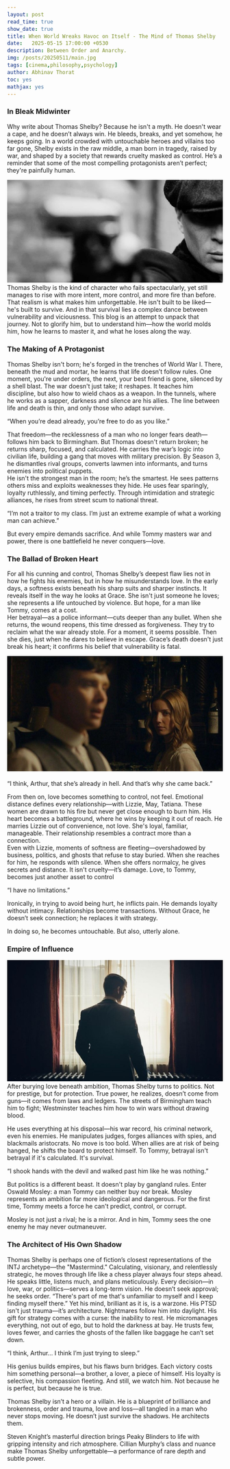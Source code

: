 ```yaml
---
layout: post
read_time: true
show_date: true
title: When World Wreaks Havoc on Itself - The Mind of Thomas Shelby
date:   2025-05-15 17:00:00 +0530
description: Between Order and Anarchy.
img: /posts/20250511/main.jpg 
tags: [cinema,philosophy,psychology]
author: Abhinav Thorat
toc: yes
mathjax: yes
---
```


### In Bleak Midwinter
Why write about Thomas Shelby? Because he isn't a myth. He doesn't wear a cape, and he doesn’t always win. He bleeds, breaks, and yet somehow, he keeps going. In a world crowded with untouchable heroes and villains too far gone, Shelby exists in the raw middle, a man born in tragedy, raised by war, and shaped by a society that rewards cruelty masked as control. He’s a reminder that some of the most compelling protagonists aren’t perfect; they're painfully human.
<center><img src='./assets/img/posts/20250511/first.jpg'></center>
Thomas Shelby is the kind of character who fails spectacularly, yet still manages to rise with more intent, more control, and more fire than before. That realism is what makes him unforgettable. He isn't built to be liked—he's built to survive. And in that survival lies a complex dance between vulnerability and viciousness. This blog is an attempt to unpack that journey. Not to glorify him, but to understand him—how the world molds him, how he learns to master it, and what he loses along the way.



### The Making of A Protagonist
Thomas Shelby isn't born; he's forged in the trenches of World War I. There, beneath the mud and mortar, he learns that life doesn’t follow rules. One moment, you're under orders, the next, your best friend is gone, silenced by a shell blast. The war doesn't just take; it reshapes. It teaches him discipline, but also how to wield chaos as a weapon. In the tunnels, where he works as a sapper, darkness and silence are his allies. The line between life and death is thin, and only those who adapt survive.

<tweet>“When you’re dead already, you’re free to do as you like.”</tweet>

That freedom—the recklessness of a man who no longer fears death—follows him back to Birmingham. But Thomas doesn't return broken; he returns sharp, focused, and calculated. He carries the war’s logic into civilian life, building a gang that moves with military precision. By Season 3, he dismantles rival groups, converts lawmen into informants, and turns enemies into political puppets.
<br>
He isn't the strongest man in the room; he’s the smartest. He sees patterns others miss and exploits weaknesses they hide. He uses fear sparingly, loyalty ruthlessly, and timing perfectly. Through intimidation and strategic alliances, he rises from street scum to national threat.

<tweet>“I’m not a traitor to my class. I’m just an extreme example of what a working man can achieve.”</tweet>

But every empire demands sacrifice. And while Tommy masters war and power, there is one battlefield he never conquers—love.

### The Ballad of Broken Heart
For all his cunning and control, Thomas Shelby’s deepest flaw lies not in how he fights his enemies, but in how he misunderstands love. In the early days, a softness exists beneath his sharp suits and sharper instincts. It reveals itself in the way he looks at Grace. She isn't just someone he loves; she represents a life untouched by violence. But hope, for a man like Tommy, comes at a cost.
<br>
Her betrayal—as a police informant—cuts deeper than any bullet. When she returns, the wound reopens, this time dressed as forgiveness. They try to reclaim what the war already stole. For a moment, it seems possible. Then she dies, just when he dares to believe in escape. Grace’s death doesn't just break his heart; it confirms his belief that vulnerability is fatal.
<center><img src='./assets/img/posts/20250511/download.jpg'></center>
<br>
<tweet>“I think, Arthur, that she’s already in hell. And that’s why she came back.”</tweet>

From then on, love becomes something to control, not feel. Emotional distance defines every relationship—with Lizzie, May, Tatiana. These women are drawn to his fire but never get close enough to burn him. His heart becomes a battleground, where he wins by keeping it out of reach. He marries Lizzie out of convenience, not love. She's loyal, familiar, manageable. Their relationship resembles a contract more than a connection.
<br>
Even with Lizzie, moments of softness are fleeting—overshadowed by business, politics, and ghosts that refuse to stay buried. When she reaches for him, he responds with silence. When she offers normalcy, he gives secrets and distance. It isn't cruelty—it’s damage. Love, to Tommy, becomes just another asset to control

<tweet>“I have no limitations.”</tweet>

Ironically, in trying to avoid being hurt, he inflicts pain. He demands loyalty without intimacy. Relationships become transactions. Without Grace, he doesn’t seek connection; he replaces it with strategy.

In doing so, he becomes untouchable. But also, utterly alone.

### Empire of Influence
<center><img src='./assets/img/posts/20250511/mid.jpg'></center>
After burying love beneath ambition, Thomas Shelby turns to politics. Not for prestige, but for protection. True power, he realizes, doesn’t come from guns—it comes from laws and ledgers. The streets of Birmingham teach him to fight; Westminster teaches him how to win wars without drawing blood.

He uses everything at his disposal—his war record, his criminal network, even his enemies. He manipulates judges, forges alliances with spies, and blackmails aristocrats. No move is too bold. When allies are at risk of being hanged, he shifts the board to protect himself. To Tommy, betrayal isn't betrayal if it's calculated. It's survival.

<tweet>“I shook hands with the devil and walked past him like he was nothing.”</tweet>

But politics is a different beast. It doesn't play by gangland rules. Enter Oswald Mosley: a man Tommy can neither buy nor break. Mosley represents an ambition far more ideological and dangerous. For the first time, Tommy meets a force he can't predict, control, or corrupt.

Mosley is not just a rival; he is a mirror. And in him, Tommy sees the one enemy he may never outmaneuver.

### The Architect of His Own Shadow
Thomas Shelby is perhaps one of fiction’s closest representations of the INTJ archetype—the "Mastermind." Calculating, visionary, and relentlessly strategic, he moves through life like a chess player always four steps ahead. He speaks little, listens much, and plans meticulously. Every decision—in love, war, or politics—serves a long-term vision. He doesn’t seek approval; he seeks order.
<tweet>“There's part of me that's unfamiliar to myself and I keep finding myself there.”</tweet>
Yet his mind, brilliant as it is, is a warzone. His PTSD isn't just trauma—it’s architecture. Nightmares follow him into daylight. His gift for strategy comes with a curse: the inability to rest. He micromanages everything, not out of ego, but to hold the darkness at bay. He trusts few, loves fewer, and carries the ghosts of the fallen like baggage he can’t set down.

<tweet>“I think, Arthur... I think I’m just trying to sleep.”</tweet>

His genius builds empires, but his flaws burn bridges. Each victory costs him something personal—a brother, a lover, a piece of himself. His loyalty is selective, his compassion fleeting. And still, we watch him. Not because he is perfect, but because he is true.

Thomas Shelby isn’t a hero or a villain. He is a blueprint of brilliance and brokenness, order and trauma, love and loss—all tangled in a man who never stops moving. He doesn’t just survive the shadows. He architects them.

Steven Knight’s masterful direction brings Peaky Blinders to life with gripping intensity and rich atmosphere. Cillian Murphy’s class and nuance make Thomas Shelby unforgettable—a performance of rare depth and subtle power.